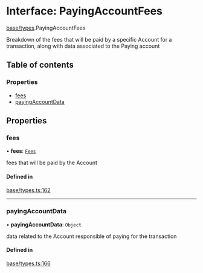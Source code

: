 # Interface: PayingAccountFees

[base/types](../wiki/base.types).PayingAccountFees

Breakdown of the fees that will be paid by a specific Account for a transaction, along
  with data associated to the Paying account

## Table of contents

### Properties

- [fees](../wiki/base.types.PayingAccountFees#fees)
- [payingAccountData](../wiki/base.types.PayingAccountFees#payingaccountdata)

## Properties

### fees

• **fees**: [`Fees`](../wiki/api.client.types.Fees)

fees that will be paid by the Account

#### Defined in

[base/types.ts:162](https://github.com/PolymeshAssociation/polymesh-sdk/blob/8a9e72221/src/base/types.ts#L162)

___

### payingAccountData

• **payingAccountData**: `Object`

data related to the Account responsible of paying for the transaction

#### Defined in

[base/types.ts:166](https://github.com/PolymeshAssociation/polymesh-sdk/blob/8a9e72221/src/base/types.ts#L166)
